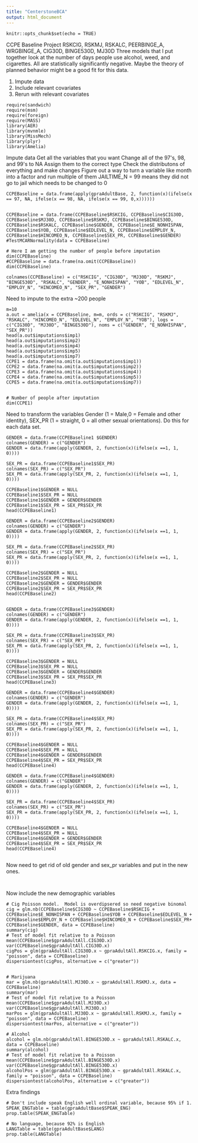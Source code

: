 ```yaml
---
title: "CenterstoneBCA"
output: html_document
---
```


```{r setup, include=FALSE}
knitr::opts_chunk$set(echo = TRUE)
```
CCPE Baseline Project RSKCIG, RSKMJ, RSKALC, PEERBINGE_A, WRGBINGE_A, CIG30D, BINGE530D, MJ30D
Three models that I put together look at the number of days people use alcohol, weed, and cigarettes. All are statistically significantly negative.  Maybe the theory of planned behavior might be a good fit for this data.

1. Impute data 
2. Include relevant covariates
3. Rerun with relevant covariates
```{r}
require(sandwich)
require(msm)
require(foreign)
require(MASS)
library(AER)
library(mvnmle)
library(MissMech)
library(plyr)
library(Amelia)
```
Impute data
Get all the variables that you want
Change all of the 97's, 98, and 99's to NA
Assign them to the correct type
Check the distributons of everything and make changes
Figure out a way to turn a variable like month into a factor and run multiple of them
JAILTIME_N = 99 means they did not go to jail which needs to be changed to 0
```{r}
CCPEBaseline = data.frame(apply(gpraAdultBase, 2, function(x)(ifelse(x == 97, NA, ifelse(x == 98, NA, ifelse(x == 99, 0,x))))))


CCPEBaseline = data.frame(CCPEBaseline$RSKCIG, CCPEBaseline$CIG30D, CCPEBaseline$MJ30D, CCPEBaseline$RSKMJ, CCPEBaseline$BINGE530D, CCPEBaseline$RSKALC, CCPEBaseline$GENDER, CCPEBaseline$E_NONHISPAN, CCPEBaseline$YOB, CCPEBaseline$EDLEVEL_N, CCPEBaseline$EMPLOY_N, CCPEBaseline$HINCOMEO_N, CCPEBaseline$SEX_PR, CCPEBaseline$GENDER)
#TestMCARNormality(data = CCPEBaseline)

# Here I am getting the number of people before imputation 
dim(CCPEBaseline)
#CCPEBaseline = data.frame(na.omit(CCPEBaseline))
dim(CCPEBaseline)

colnames(CCPEBaseline) = c("RSKCIG", "CIG30D", "MJ30D", "RSKMJ", "BINGE530D", "RSKALC", "GENDER", "E_NONHISPAN", "YOB", "EDLEVEL_N", "EMPLOY_N", "HINCOMEO_N", "SEX_PR", "GENDER")
```
Need to impute to the extra ~200 people
```{r}
m=10
a.out = amelia(x = CCPEBaseline, m=m, ords = c("RSKCIG", "RSKMJ", "RSKALC", "HINCOMEO_N", "EDLEVEL_N", "EMPLOY_N", "YOB"), logs = c("CIG30D", "MJ30D", "BINGE530D"), noms = c("GENDER", "E_NONHISPAN", "SEX_PR"))
head(a.out$imputations$imp1)
head(a.out$imputations$imp2)
head(a.out$imputations$imp4)
head(a.out$imputations$imp5)
head(a.out$imputations$imp7)
CCPE1 = data.frame(na.omit(a.out$imputations$imp1))
CCPE2 = data.frame(na.omit(a.out$imputations$imp2))
CCPE3 = data.frame(na.omit(a.out$imputations$imp4))
CCPE4 = data.frame(na.omit(a.out$imputations$imp5))
CCPE5 = data.frame(na.omit(a.out$imputations$imp7))


# Number of people after imputation
dim(CCPE1)
```


Need to transform the variables Gender (1 = Male,0 = Female and other identity), SEX_PR (1 = straight, 0 = all other sexual orientations).  Do this for each data set.
```{r}
GENDER = data.frame(CCPEBaseline1 $GENDER)
colnames(GENDER) = c("GENDER")
GENDER = data.frame(apply(GENDER, 2, function(x)(ifelse(x ==1, 1, 0))))

SEX_PR = data.frame(CCPEBaseline1$SEX_PR)
colnames(SEX_PR) = c("SEX_PR")
SEX_PR = data.frame(apply(SEX_PR, 2, function(x)(ifelse(x ==1, 1, 0))))

CCPEBaseline1$GENDER = NULL
CCPEBaseline1$SEX_PR = NULL
CCPEBaseline1$GENDER = GENDER$GENDER
CCPEBaseline1$SEX_PR = SEX_PR$SEX_PR
head(CCPEBaseline1)

GENDER = data.frame(CCPEBaseline2$GENDER)
colnames(GENDER) = c("GENDER")
GENDER = data.frame(apply(GENDER, 2, function(x)(ifelse(x ==1, 1, 0))))

SEX_PR = data.frame(CCPEBaseline2$SEX_PR)
colnames(SEX_PR) = c("SEX_PR")
SEX_PR = data.frame(apply(SEX_PR, 2, function(x)(ifelse(x ==1, 1, 0))))

CCPEBaseline2$GENDER = NULL
CCPEBaseline2$SEX_PR = NULL
CCPEBaseline2$GENDER = GENDER$GENDER
CCPEBaseline2$SEX_PR = SEX_PR$SEX_PR
head(CCPEBaseline2)


GENDER = data.frame(CCPEBaseline3$GENDER)
colnames(GENDER) = c("GENDER")
GENDER = data.frame(apply(GENDER, 2, function(x)(ifelse(x ==1, 1, 0))))

SEX_PR = data.frame(CCPEBaseline3$SEX_PR)
colnames(SEX_PR) = c("SEX_PR")
SEX_PR = data.frame(apply(SEX_PR, 2, function(x)(ifelse(x ==1, 1, 0))))

CCPEBaseline3$GENDER = NULL
CCPEBaseline3$SEX_PR = NULL
CCPEBaseline3$GENDER = GENDER$GENDER
CCPEBaseline3$SEX_PR = SEX_PR$SEX_PR
head(CCPEBaseline3)

GENDER = data.frame(CCPEBaseline4$GENDER)
colnames(GENDER) = c("GENDER")
GENDER = data.frame(apply(GENDER, 2, function(x)(ifelse(x ==1, 1, 0))))

SEX_PR = data.frame(CCPEBaseline4$SEX_PR)
colnames(SEX_PR) = c("SEX_PR")
SEX_PR = data.frame(apply(SEX_PR, 2, function(x)(ifelse(x ==1, 1, 0))))

CCPEBaseline4$GENDER = NULL
CCPEBaseline4$SEX_PR = NULL
CCPEBaseline4$GENDER = GENDER$GENDER
CCPEBaseline4$SEX_PR = SEX_PR$SEX_PR
head(CCPEBaseline4)

GENDER = data.frame(CCPEBaseline4$GENDER)
colnames(GENDER) = c("GENDER")
GENDER = data.frame(apply(GENDER, 2, function(x)(ifelse(x ==1, 1, 0))))

SEX_PR = data.frame(CCPEBaseline4$SEX_PR)
colnames(SEX_PR) = c("SEX_PR")
SEX_PR = data.frame(apply(SEX_PR, 2, function(x)(ifelse(x ==1, 1, 0))))

CCPEBaseline4$GENDER = NULL
CCPEBaseline4$SEX_PR = NULL
CCPEBaseline4$GENDER = GENDER$GENDER
CCPEBaseline4$SEX_PR = SEX_PR$SEX_PR
head(CCPEBaseline4)


```
Now need to get rid of old gender and sex_pr variables and put in the new ones.
```{r}


```
Now include the new demographic variables
```{r}
# Cig Poisson model.  Model is overdipsered so need negative binomal
cig = glm.nb(CCPEBaseline$CIG30D ~ CCPEBaseline$RSKCIG + CCPEBaseline$E_NONHISPAN + CCPEBaseline$YOB + CCPEBaseline$EDLEVEL_N + CCPEBaseline$EMPLOY_N + CCPEBaseline$HINCOMEO_N + CCPEBaseline$SEX_PR+ CCPEBaseline$GENDER, data = CCPEBaseline)
summary(cig)
# Test of model fit relative to a Poisson
mean(CCPEBaseline$gpraAdultAll.CIG30D.x)
var(CCPEBaseline$gpraAdultAll.CIG30D.x)
cigPos = glm(gpraAdultAll.CIG30D.x ~ gpraAdultAll.RSKCIG.x, family = "poisson", data = CCPEBaseline)
dispersiontest(cigPos, alternative = c("greater")) 


# Marijuana
mar = glm.nb(gpraAdultAll.MJ30D.x ~ gpraAdultAll.RSKMJ.x, data = CCPEBaseline)
summary(mar)
# Test of model fit relative to a Poisson
mean(CCPEBaseline$gpraAdultAll.MJ30D.x)
var(CCPEBaseline$gpraAdultAll.MJ30D.x)
marPos = glm(gpraAdultAll.MJ30D.x ~ gpraAdultAll.RSKMJ.x, family = "poisson", data = CCPEBaseline)
dispersiontest(marPos, alternative = c("greater"))

# Alcohol
alcohol = glm.nb(gpraAdultAll.BINGE530D.x ~ gpraAdultAll.RSKALC.x, data = CCPEBaseline)
summary(alcohol)
# Test of model fit relative to a Poisson
mean(CCPEBaseline$gpraAdultAll.BINGE530D.x)
var(CCPEBaseline$gpraAdultAll.BINGE530D.x)
alcoholPos = glm(gpraAdultAll.BINGE530D.x ~ gpraAdultAll.RSKALC.x, family = "poisson", data = CCPEBaseline)
dispersiontest(alcoholPos, alternative = c("greater"))
```
Extra findings
```{r}
# Don't include speak English well ordinal variable, because 95% if 1.
SPEAK_ENGTable = table(gpraAdultBase$SPEAK_ENG)
prop.table(SPEAK_ENGTable)

# No language, because 92% is English
LANGTable = table(gpraAdultBase$LANG)
prop.table(LANGTable)



```

